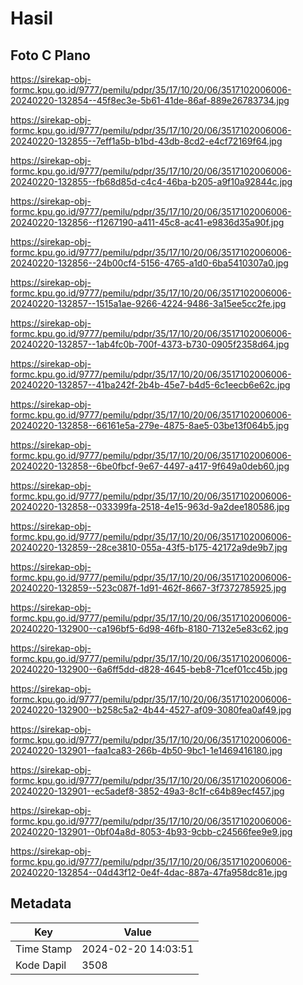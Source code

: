 # Hasil

## Foto C Plano

https://sirekap-obj-formc.kpu.go.id/9777/pemilu/pdpr/35/17/10/20/06/3517102006006-20240220-132854--45f8ec3e-5b61-41de-86af-889e26783734.jpg

https://sirekap-obj-formc.kpu.go.id/9777/pemilu/pdpr/35/17/10/20/06/3517102006006-20240220-132855--7eff1a5b-b1bd-43db-8cd2-e4cf72169f64.jpg

https://sirekap-obj-formc.kpu.go.id/9777/pemilu/pdpr/35/17/10/20/06/3517102006006-20240220-132855--fb68d85d-c4c4-46ba-b205-a9f10a92844c.jpg

https://sirekap-obj-formc.kpu.go.id/9777/pemilu/pdpr/35/17/10/20/06/3517102006006-20240220-132856--f1267190-a411-45c8-ac41-e9836d35a90f.jpg

https://sirekap-obj-formc.kpu.go.id/9777/pemilu/pdpr/35/17/10/20/06/3517102006006-20240220-132856--24b00cf4-5156-4765-a1d0-6ba5410307a0.jpg

https://sirekap-obj-formc.kpu.go.id/9777/pemilu/pdpr/35/17/10/20/06/3517102006006-20240220-132857--1515a1ae-9266-4224-9486-3a15ee5cc2fe.jpg

https://sirekap-obj-formc.kpu.go.id/9777/pemilu/pdpr/35/17/10/20/06/3517102006006-20240220-132857--1ab4fc0b-700f-4373-b730-0905f2358d64.jpg

https://sirekap-obj-formc.kpu.go.id/9777/pemilu/pdpr/35/17/10/20/06/3517102006006-20240220-132857--41ba242f-2b4b-45e7-b4d5-6c1eecb6e62c.jpg

https://sirekap-obj-formc.kpu.go.id/9777/pemilu/pdpr/35/17/10/20/06/3517102006006-20240220-132858--66161e5a-279e-4875-8ae5-03be13f064b5.jpg

https://sirekap-obj-formc.kpu.go.id/9777/pemilu/pdpr/35/17/10/20/06/3517102006006-20240220-132858--6be0fbcf-9e67-4497-a417-9f649a0deb60.jpg

https://sirekap-obj-formc.kpu.go.id/9777/pemilu/pdpr/35/17/10/20/06/3517102006006-20240220-132858--033399fa-2518-4e15-963d-9a2dee180586.jpg

https://sirekap-obj-formc.kpu.go.id/9777/pemilu/pdpr/35/17/10/20/06/3517102006006-20240220-132859--28ce3810-055a-43f5-b175-42172a9de9b7.jpg

https://sirekap-obj-formc.kpu.go.id/9777/pemilu/pdpr/35/17/10/20/06/3517102006006-20240220-132859--523c087f-1d91-462f-8667-3f7372785925.jpg

https://sirekap-obj-formc.kpu.go.id/9777/pemilu/pdpr/35/17/10/20/06/3517102006006-20240220-132900--ca196bf5-6d98-46fb-8180-7132e5e83c62.jpg

https://sirekap-obj-formc.kpu.go.id/9777/pemilu/pdpr/35/17/10/20/06/3517102006006-20240220-132900--6a6ff5dd-d828-4645-beb8-71cef01cc45b.jpg

https://sirekap-obj-formc.kpu.go.id/9777/pemilu/pdpr/35/17/10/20/06/3517102006006-20240220-132900--b258c5a2-4b44-4527-af09-3080fea0af49.jpg

https://sirekap-obj-formc.kpu.go.id/9777/pemilu/pdpr/35/17/10/20/06/3517102006006-20240220-132901--faa1ca83-266b-4b50-9bc1-1e1469416180.jpg

https://sirekap-obj-formc.kpu.go.id/9777/pemilu/pdpr/35/17/10/20/06/3517102006006-20240220-132901--ec5adef8-3852-49a3-8c1f-c64b89ecf457.jpg

https://sirekap-obj-formc.kpu.go.id/9777/pemilu/pdpr/35/17/10/20/06/3517102006006-20240220-132901--0bf04a8d-8053-4b93-9cbb-c24566fee9e9.jpg

https://sirekap-obj-formc.kpu.go.id/9777/pemilu/pdpr/35/17/10/20/06/3517102006006-20240220-132854--04d43f12-0e4f-4dac-887a-47fa958dc81e.jpg


## Metadata

| Key        | Value               |
| ---------- | ------------------- |
| Time Stamp | 2024-02-20 14:03:51 |
| Kode Dapil | 3508                |



